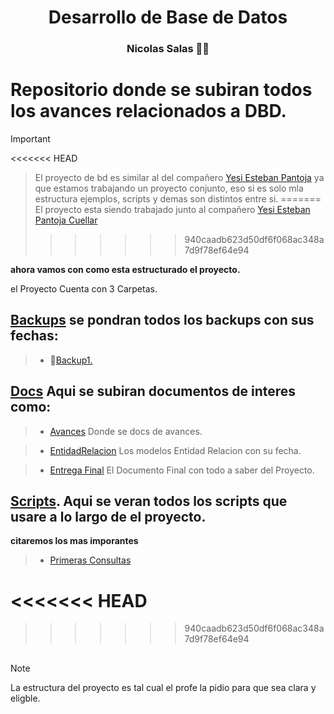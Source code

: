 <h1 align="center">  Desarrollo de Base de Datos  </h1>
<h3 align="center"> Nicolas Salas 👨‍🏫 </h3>

# Repositorio donde se subiran todos los avances relacionados a DBD.

> [!IMPORTANT]
<<<<<<< HEAD
> El proyecto de bd es similar al del compañero [Yesi Esteban Pantoja](https://github.com/EstP19/Desarrollo_BD_5-) ya que estamos trabajando un proyecto conjunto, eso si es solo mla estructura ejemplos, scripts y demas son distintos entre si.
=======
> El proyecto esta siendo trabajado junto al compañero [Yesi Esteban Pantoja Cuellar](https://github.com/EstP19)
>>>>>>> 940caadb623d50df6f068ac348a7d9f78ef64e94

**ahora vamos con como esta estructurado el proyecto.**

el Proyecto Cuenta con 3 Carpetas.

## [Backups](https://github.com/Nick0oo/DBD_Proyecto/tree/main/Backup) se pondran todos los backups con sus fechas:

>- 🧵[Backup1.](https://github.com/Nick0oo/DBD_Proyecto/blob/main/Backup/backup_2024_09_04.sql)

## [Docs](https://github.com/Nick0oo/DBD_Proyecto/tree/main/Docs) Aqui se subiran documentos de interes como:

>- [Avances](https://github.com/Nick0oo/DBD_Proyecto/tree/main/Docs/Documentacion%20Avances) Donde se docs de avances.

>- [EntidadRelacion](https://github.com/Nick0oo/DBD_Proyecto/tree/main/Docs/EntidadRelacion) Los modelos Entidad Relacion con su fecha.

>- [Entrega Final](https://github.com/Nick0oo/DBD_Proyecto/blob/main/Docs/Final.docx) El Documento Final con todo a saber del Proyecto.

## [Scripts](https://github.com/Nick0oo/DBD_Proyecto/tree/main/Scipts). Aqui se veran todos los scripts que usare a lo largo de el proyecto.

**citaremos los mas imporantes**

>- [Primeras Consultas](https://github.com/Nick0oo/DBD_Proyecto/blob/main/Scipts/Consultas_1.sql)

<<<<<<< HEAD
=======

>>>>>>> 940caadb623d50df6f068ac348a7d9f78ef64e94
## 

> [!NOTE]
>La estructura del proyecto es tal cual el profe la pidio para que sea clara y eligble.
